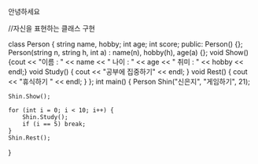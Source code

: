 안녕하세요

//자신을 표현하는 클래스 구현


class Person {
	string name, hobby;
	int age;
	int score;
public:
	Person() {};
	Person(string n, string h, int a) : name(n), hobby(h), age(a) {};
	void Show()
	{cout << "이름 : " << name << "  나이 : " << age << "  취미 : " << hobby << endl;}
	void Study() { cout << "공부에 집중하기" << endl; }
	void Rest() { cout << "휴식하기 " << endl; }
};
int main()
{
	Person Shin("신은지", "게임하기", 21);

	Shin.Show();

	for (int i = 0; i < 10; i++) {
		Shin.Study();
		if (i == 5) break;
	}
	Shin.Rest();
}
